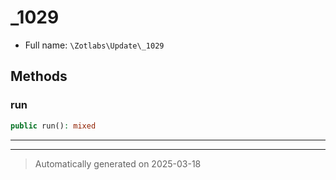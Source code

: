 
# _1029





* Full name: `\Zotlabs\Update\_1029`




## Methods


### run



```php
public run(): mixed
```












***


***
> Automatically generated on 2025-03-18
